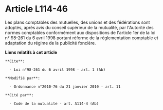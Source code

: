 # Article L114-46

Les plans comptables des mutuelles, des unions et des fédérations sont adoptés, après avis du conseil supérieur de la
mutualité, par l'Autorité des normes comptables conformément aux dispositions de l'article 1er de la loi n° 98-261 du 6 avril
1998 portant réforme de la réglementation comptable et adaptation du régime de la publicité foncière.

**Liens relatifs à cet article**

	**Cite**:

	  - Loi n°98-261 du 6 avril 1998 - art. 1 (Ab)

	**Modifié par**:

	  - Ordonnance n°2010-76 du 21 janvier 2010 - art. 11

	**Cité par**:

	  - Code de la mutualité - art. A114-4 (Ab)
